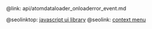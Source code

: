 @link: api/atomdataloader_onloaderror_event.md

@seolinktop: [javascript ui library](https://webix.com)
@seolink: [context menu](https://webix.com/widget/contextmenu/)